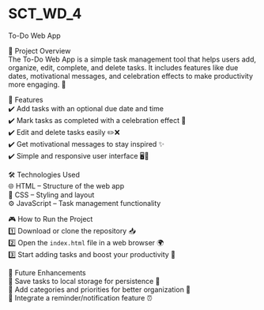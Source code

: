 # SCT_WD_4

To-Do Web App  

 📌 Project Overview  
The To-Do Web App is a simple task management tool that helps users add, organize, edit, complete, and delete tasks. It includes features like due dates, motivational messages, and celebration effects to make productivity more engaging. 🎉  

 🚀 Features  
✔️ Add tasks with an optional due date and time  
✔️ Mark tasks as completed with a celebration effect 🎊  
✔️ Edit and delete tasks easily ✏️❌  
✔️ Get motivational messages to stay inspired ✨  
✔️ Simple and responsive user interface 🖥️📱  

🛠️ Technologies Used  
🌐 HTML – Structure of the web app  
🎨 CSS – Styling and layout  
⚙️ JavaScript – Task management functionality  

 🎮 How to Run the Project  
1️⃣ Download or clone the repository 📥  
2️⃣ Open the `index.html` file in a web browser 🌍  
3️⃣ Start adding tasks and boost your productivity 🚀  

 🔮 Future Enhancements  
🔹 Save tasks to local storage for persistence 💾  
🔹 Add categories and priorities for better organization 📌  
🔹 Integrate a reminder/notification feature ⏰  

